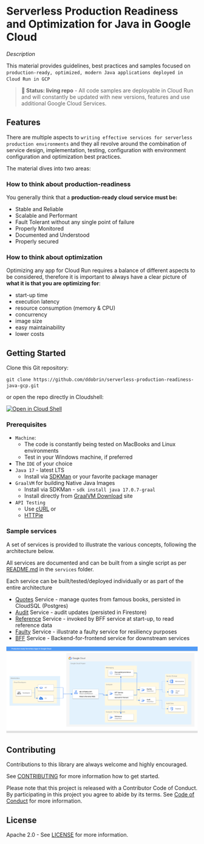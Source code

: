 # Serverless Production Readiness and Optimization for Java in Google Cloud

*Description*

This material provides guidelines, best practices and samples focused on `production-ready, optimized, modern Java applications deployed in Cloud Run in GCP`

> **🧪 Status: living repo** - All code samples are deployable in Cloud Run and will constantly be updated with new versions, features and use additional Google Cloud  Services.  

## Features
There are multiple aspects to `writing effective services for serverless production environments` and they all revolve around the combination of service design, implementation, testing, configuration with environment configuration and optimization best practices.

The material dives into two areas: 
### How to think about production-readiness
You generally think that a **production-ready cloud service must be:**
* Stable and Reliable
* Scalable and Performant
* Fault Tolerant without any single point of failure
* Properly Monitored
* Documented and Understood
* Properly secured

### How to think about optimization
Optimizing any app for Cloud Run requires a balance of different aspects to be considered, therefore it is important to always have a clear picture of **what it is that you are optimizing for**:
* start-up time
* execution latency
* resource consumption (memory & CPU)
* concurrency
* image size
* easy maintainability
* lower costs

## Getting Started
Clone this Git repository:
```shell
git clone https://github.com/ddobrin/serverless-production-readiness-java-gcp.git
```
or open the repo directly in Cloudshell:

[![Open in Cloud Shell](https://gstatic.com/cloudssh/images/open-btn.svg)](https://ssh.cloud.google.com/cloudshell/editor?cloudshell_git_repo=https://github.com/ddobrin/serverless-production-readiness-java-gcp.git)

### Prerequisites
* `Machine`:
  * The code is constantly being tested on MacBooks and Linux environments
  * Test in your Windows machine, if preferred
* The `IDE` of your choice
* `Java 17` - latest LTS 
  * Install via [SDKMan](https://sdkman.io/install) or your favorite package manager
* `GraalVM` for building Native Java Images 
  * Install via SDKMan - `sdk install java 17.0.7-graal`
  * Install directly from [GraalVM Download](https://www.graalvm.org/downloads/) site
* `API Testing`
  * Use [cURL](curl.se) or
  * [HTTPie](https://httpie.io/)

### Sample services 
A set of services is provided to illustrate the various concepts, following the architecture below.

All services are documented and can be built from a single script as per [README.md](services/README.md) in the `services` folder.

Each service can be built/tested/deployed individually or as part of the entire architecture
* [Quotes](services/quotes/README.md) Service - manage quotes from famous books, persisted in CloudSQL (Postgres)
* [Audit](services/audit/README.md) Service - audit updates (persisted in Firestore)
* [Reference](services/reference/README.md) Service - invoked by BFF service at start-up, to read reference data
* [Faulty](services/faulty/README.md) Service - illustrate a faulty service for resiliency purposes
* [BFF](services/bff/README.md) Service - Backend-for-frontend service for downstream services

![App](images/prod-readiness1.png)

## Contributing

Contributions to this library are always welcome and highly encouraged.

See [CONTRIBUTING](CONTRIBUTING.md) for more information how to get started.

Please note that this project is released with a Contributor Code of Conduct. By participating in
this project you agree to abide by its terms. See [Code of Conduct](CODE_OF_CONDUCT.md) for more
information.

## License

Apache 2.0 - See [LICENSE](LICENSE) for more information.
